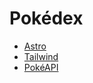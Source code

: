 # Pokédex

- [Astro](https://astro.build/)
- [Tailwind](https://tailwindcss.com/)
- [PokéAPI](https://pokeapi.co/)